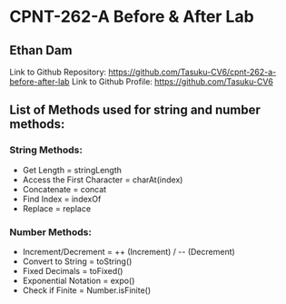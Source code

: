# CPNT-262-A Before & After Lab

## Ethan Dam

Link to Github Repository: https://github.com/Tasuku-CV6/cpnt-262-a-before-after-lab
Link to Github Profile: https://github.com/Tasuku-CV6

## List of Methods used for string and number methods:

### String Methods:

- Get Length = stringLength
- Access the First Character = charAt(index)
- Concatenate = concat
- Find Index = indexOf
- Replace = replace

### Number Methods:

- Increment/Decrement = ++ (Increment) / -- (Decrement)
- Convert to String = toString()
- Fixed Decimals = toFixed()
- Exponential Notation = expo()
- Check if Finite = Number.isFinite()

